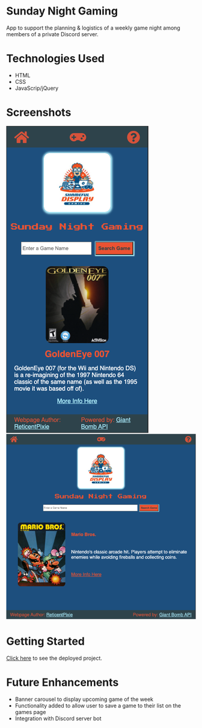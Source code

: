 # Sunday Night Gaming
App to support the planning & logistics of a weekly game night among members of a private Discord server.

# Technologies Used
* HTML
* CSS
* JavaScrip/jQuery

# Screenshots
![Screenshot of Mobile Layout](/assets/screen-shot-mobile.png)
![Screenshot of Desktop Layout](/assets/screen-shot-desktop.png)

# Getting Started
[Click here](https://reticentpixie.github.io/sunday-night-gaming/) to see the deployed project.

# Future Enhancements
* Banner carousel to display upcoming game of the week
* Functionality added to allow user to save a game to their list on the games page
* Integration with Discord server bot